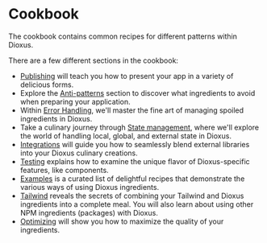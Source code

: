 # Cookbook

The cookbook contains common recipes for different patterns within Dioxus.

There are a few different sections in the cookbook:

- [Publishing](publishing.md) will teach you how to present your app in a variety of delicious forms.
- Explore the [Anti-patterns](antipatterns.md) section to discover what ingredients to avoid when preparing your application.
- Within [Error Handling](error_handling.md), we'll master the fine art of managing spoiled ingredients in Dioxus.
- Take a culinary journey through [State management](state/index.md), where we'll explore the world of handling local, global, and external state in Dioxus.
- [Integrations](integrations/index.md) will guide you how to seamlessly blend external libraries into your Dioxus culinary creations.
- [Testing](testing.md) explains how to examine the unique flavor of Dioxus-specific features, like components.
- [Examples](examples.md) is a curated list of delightful recipes that demonstrate the various ways of using Dioxus ingredients.
- [Tailwind](tailwind.md) reveals the secrets of combining your Tailwind and Dioxus ingredients into a complete meal. You will also learn about using other NPM ingredients (packages) with Dioxus.
- [Optimizing](optimizing.md) will show you how to maximize the quality of your ingredients.
